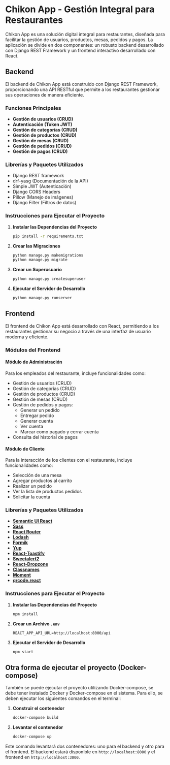 # Chikon App - Gestión Integral para Restaurantes

Chikon App es una solución digital integral para restaurantes, diseñada para facilitar la gestión de usuarios, productos, mesas, pedidos y pagos. La aplicación se divide en dos componentes: un robusto backend desarrollado con Django REST Framework y un frontend interactivo desarrollado con React.

## Backend
El backend de Chikon App está construido con Django REST Framework, proporcionando una API RESTful que permite a los restaurantes gestionar sus operaciones de manera eficiente.

### Funciones Principales

- **Gestión de usuarios (CRUD)**
- **Autenticación (Token JWT)**
- **Gestión de categorías (CRUD)**
- **Gestión de productos (CRUD)**
- **Gestión de mesas (CRUD)**
- **Gestión de pedidos (CRUD)**
- **Gestión de pagos (CRUD)**

### Librerías y Paquetes Utilizados

- Django REST framework
- drf-yasg (Documentación de la API)
- Simple JWT (Autenticación)
- Django CORS Headers
- Pillow (Manejo de imágenes)
- Django Filter (Filtros de datos)

### Instrucciones para Ejecutar el Proyecto

1. **Instalar las Dependencias del Proyecto**

    ```bash
    pip install -r requirements.txt
    ```

2. **Crear las Migraciones**

    ```bash
    python manage.py makemigrations
    python manage.py migrate
    ```

3. **Crear un Superusuario**

    ```bash
    python manage.py createsuperuser
    ```

4. **Ejecutar el Servidor de Desarrollo**

    ```bash
    python manage.py runserver
    ```

## Frontend
El frontend de Chikon App está desarrollado con React, permitiendo a los restaurantes gestionar su negocio a través de una interfaz de usuario moderna y eficiente.

### Módulos del Frontend

#### Módulo de Administración
Para los empleados del restaurante, incluye funcionalidades como:
- Gestión de usuarios (CRUD)
- Gestión de categorías (CRUD)
- Gestión de productos (CRUD)
- Gestión de mesas (CRUD)
- Gestión de pedidos y pagos:
  - Generar un pedido
  - Entregar pedido
  - Generar cuenta
  - Ver cuenta
  - Marcar como pagado y cerrar cuenta
- Consulta del historial de pagos

#### Módulo de Cliente
Para la interacción de los clientes con el restaurante, incluye funcionalidades como:
- Selección de una mesa
- Agregar productos al carrito
- Realizar un pedido
- Ver la lista de productos pedidos
- Solicitar la cuenta

### Librerías y Paquetes Utilizados

- [**Semantic UI React**](https://react.semantic-ui.com/)
- [**Sass**](https://sass-lang.com/)
- [**React Router**](https://reactrouter.com/)
- [**Lodash**](https://lodash.com/)
- [**Formik**](https://formik.org/)
- [**Yup**](https://www.npmjs.com/package/yup)
- [**React-Toastify**](https://www.npmjs.com/package/react-toastify)
- [**Sweetalert2**](https://sweetalert2.github.io/)
- [**React-Dropzone**](https://react-dropzone.js.org/)
- [**Classnames**](https://www.npmjs.com/package/classnames)
- [**Moment**](https://momentjs.com/)
- [**qrcode.react**](https://www.npmjs.com/package/qrcode.react)

### Instrucciones para Ejecutar el Proyecto

1. **Instalar las Dependencias del Proyecto**

    ```bash
    npm install
    ```

2. **Crear un Archivo `.env`**

    ```env
    REACT_APP_API_URL=http://localhost:8000/api
    ```

3. **Ejecutar el Servidor de Desarrollo**

    ```bash
    npm start
    ```

## Otra forma de ejecutar el proyecto (Docker-compose)
También se puede ejecutar el proyecto utilizando Docker-compose, se debe tener instalado Docker y Docker-compose en el sistema. Para ello, se deben ejecutar los siguientes comandos en el terminal:

1. **Construir el contenedor**

    ```bash
    docker-compose build
    ```

2. **Levantar el contenedor**

    ```bash
    docker-compose up
    ```

Este comando levantará dos contenedores: uno para el backend y otro para el frontend. El backend estará disponible en `http://localhost:8000` y el frontend en `http://localhost:3000`.
